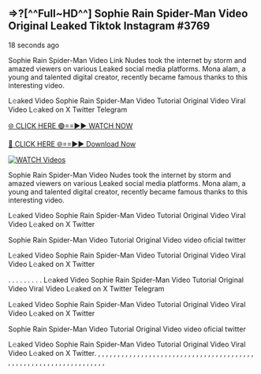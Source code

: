 ## =>?[^^Full~HD^^] Sophie Rain Spider-Man Video Original Leaked Tiktok Instagram #3769

18 seconds ago

Sophie Rain Spider-Man Video Link Nudes took the internet by storm and amazed viewers on various Leaked social media platforms. Mona alam, a young and talented digital creator, recently became famous thanks to this interesting video.

L𝚎aked Video Sophie Rain Spider-Man Video Tutorial Original Video Viral Video L𝚎aked on X Twitter Telegram

[🌐 CLICK HERE 🟢==►► WATCH NOW](https://dekho-ki-hoy-07-2k25.blogspot.com/2025/01/viral-on.html)

[🔴 CLICK HERE 🌐==►► Download Now](https://dekho-ki-hoy-07-2k25.blogspot.com/2025/01/viral-on.html)

[![WATCH Videos](https://i.imgur.com/dJHk4Zq.gif)](https://dekho-ki-hoy-07-2k25.blogspot.com/2025/01/viral-on.html)

Sophie Rain Spider-Man Video Nudes took the internet by storm and amazed viewers on various Leaked social media platforms. Mona alam, a young and talented digital creator, recently became famous thanks to this interesting video.

L𝚎aked Video Sophie Rain Spider-Man Video Tutorial Original Video Viral Video L𝚎aked on X Twitter

Sophie Rain Spider-Man Video Tutorial Original Video video oficial twitter

L𝚎aked Video Sophie Rain Spider-Man Video Tutorial Original Video Viral Video L𝚎aked on X Twitter

. . . . . . . . . L𝚎aked Video Sophie Rain Spider-Man Video Tutorial Original Video Viral Video L𝚎aked on X Twitter Telegram

L𝚎aked Video Sophie Rain Spider-Man Video Tutorial Original Video Viral Video L𝚎aked on X Twitter

Sophie Rain Spider-Man Video Tutorial Original Video video oficial twitter

L𝚎aked Video Sophie Rain Spider-Man Video Tutorial Original Video Viral Video L𝚎aked on X Twitter.
,
,
,
,
,
,
,
,
,
,
,
,
,
,
,
,
,
,
,
,
,
,
,
,
,
,
,
,
,
,
,
,
,
,
,
,
,
,
,
,
,
,
,
,
,
,
,
,
,
,
,
,
,
,
,
,
,
,
,
,
,
,
,
,
,